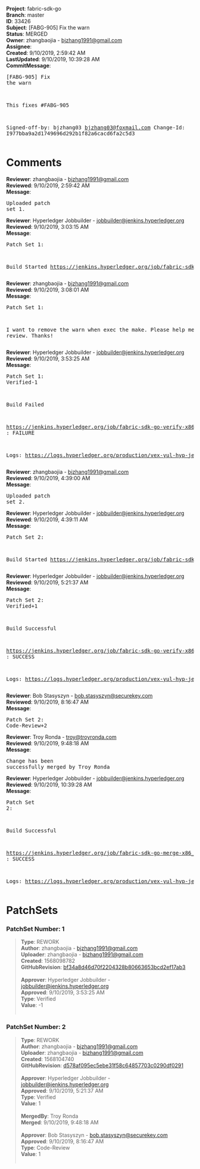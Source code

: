 <strong>Project</strong>: fabric-sdk-go<br><strong>Branch</strong>: master<br><strong>ID</strong>: 33426<br><strong>Subject</strong>: [FABG-905] Fix the warn<br><strong>Status</strong>: MERGED<br><strong>Owner</strong>: zhangbaojia - bjzhang1991@gmail.com<br><strong>Assignee</strong>:<br><strong>Created</strong>: 9/10/2019, 2:59:42 AM<br><strong>LastUpdated</strong>: 9/10/2019, 10:39:28 AM<br><strong>CommitMessage</strong>:<br><pre>[FABG-905] Fix the warn

This fixes #FABG-905

Signed-off-by: bjzhang03 <bjzhang03@foxmail.com>
Change-Id: I977bba9a2d1749696d292b1f82a6cacd6fa2c5d3
</pre><h1>Comments</h1><strong>Reviewer</strong>: zhangbaojia - bjzhang1991@gmail.com<br><strong>Reviewed</strong>: 9/10/2019, 2:59:42 AM<br><strong>Message</strong>: <pre>Uploaded patch set 1.</pre><strong>Reviewer</strong>: Hyperledger Jobbuilder - jobbuilder@jenkins.hyperledger.org<br><strong>Reviewed</strong>: 9/10/2019, 3:03:15 AM<br><strong>Message</strong>: <pre>Patch Set 1:

Build Started https://jenkins.hyperledger.org/job/fabric-sdk-go-verify-x86_64/256/</pre><strong>Reviewer</strong>: zhangbaojia - bjzhang1991@gmail.com<br><strong>Reviewed</strong>: 9/10/2019, 3:08:01 AM<br><strong>Message</strong>: <pre>Patch Set 1:

I want to remove the warn when exec the make.
Please help me code review.
Thanks!</pre><strong>Reviewer</strong>: Hyperledger Jobbuilder - jobbuilder@jenkins.hyperledger.org<br><strong>Reviewed</strong>: 9/10/2019, 3:53:25 AM<br><strong>Message</strong>: <pre>Patch Set 1: Verified-1

Build Failed 

https://jenkins.hyperledger.org/job/fabric-sdk-go-verify-x86_64/256/ : FAILURE

Logs: https://logs.hyperledger.org/production/vex-yul-hyp-jenkins-3/fabric-sdk-go-verify-x86_64/256</pre><strong>Reviewer</strong>: zhangbaojia - bjzhang1991@gmail.com<br><strong>Reviewed</strong>: 9/10/2019, 4:39:00 AM<br><strong>Message</strong>: <pre>Uploaded patch set 2.</pre><strong>Reviewer</strong>: Hyperledger Jobbuilder - jobbuilder@jenkins.hyperledger.org<br><strong>Reviewed</strong>: 9/10/2019, 4:39:11 AM<br><strong>Message</strong>: <pre>Patch Set 2:

Build Started https://jenkins.hyperledger.org/job/fabric-sdk-go-verify-x86_64/257/</pre><strong>Reviewer</strong>: Hyperledger Jobbuilder - jobbuilder@jenkins.hyperledger.org<br><strong>Reviewed</strong>: 9/10/2019, 5:21:37 AM<br><strong>Message</strong>: <pre>Patch Set 2: Verified+1

Build Successful 

https://jenkins.hyperledger.org/job/fabric-sdk-go-verify-x86_64/257/ : SUCCESS

Logs: https://logs.hyperledger.org/production/vex-yul-hyp-jenkins-3/fabric-sdk-go-verify-x86_64/257</pre><strong>Reviewer</strong>: Bob Stasyszyn - bob.stasyszyn@securekey.com<br><strong>Reviewed</strong>: 9/10/2019, 8:16:47 AM<br><strong>Message</strong>: <pre>Patch Set 2: Code-Review+2</pre><strong>Reviewer</strong>: Troy Ronda - troy@troyronda.com<br><strong>Reviewed</strong>: 9/10/2019, 9:48:18 AM<br><strong>Message</strong>: <pre>Change has been successfully merged by Troy Ronda</pre><strong>Reviewer</strong>: Hyperledger Jobbuilder - jobbuilder@jenkins.hyperledger.org<br><strong>Reviewed</strong>: 9/10/2019, 10:39:28 AM<br><strong>Message</strong>: <pre>Patch Set 2:

Build Successful 

https://jenkins.hyperledger.org/job/fabric-sdk-go-merge-x86_64/61/ : SUCCESS

Logs: https://logs.hyperledger.org/production/vex-yul-hyp-jenkins-3/fabric-sdk-go-merge-x86_64/61</pre><h1>PatchSets</h1><h3>PatchSet Number: 1</h3><blockquote><strong>Type</strong>: REWORK<br><strong>Author</strong>: zhangbaojia - bjzhang1991@gmail.com<br><strong>Uploader</strong>: zhangbaojia - bjzhang1991@gmail.com<br><strong>Created</strong>: 1568098782<br><strong>GitHubRevision</strong>: [bf34a8d46d70f2204328b80663653bcd2ef17ab3](https://github.com/hyperledger/fabric-sdk-go/commit/bf34a8d46d70f2204328b80663653bcd2ef17ab3)<br><br><strong>Approver</strong>: Hyperledger Jobbuilder - jobbuilder@jenkins.hyperledger.org<br><strong>Approved</strong>: 9/10/2019, 3:53:25 AM<br><strong>Type</strong>: Verified<br><strong>Value</strong>: -1<br><br></blockquote><h3>PatchSet Number: 2</h3><blockquote><strong>Type</strong>: REWORK<br><strong>Author</strong>: zhangbaojia - bjzhang1991@gmail.com<br><strong>Uploader</strong>: zhangbaojia - bjzhang1991@gmail.com<br><strong>Created</strong>: 1568104740<br><strong>GitHubRevision</strong>: [d578af095ec5ebe31f58c64857703c0290df0291](https://github.com/hyperledger/fabric-sdk-go/commit/d578af095ec5ebe31f58c64857703c0290df0291)<br><br><strong>Approver</strong>: Hyperledger Jobbuilder - jobbuilder@jenkins.hyperledger.org<br><strong>Approved</strong>: 9/10/2019, 5:21:37 AM<br><strong>Type</strong>: Verified<br><strong>Value</strong>: 1<br><br><strong>MergedBy</strong>: Troy Ronda<br><strong>Merged</strong>: 9/10/2019, 9:48:18 AM<br><br><strong>Approver</strong>: Bob Stasyszyn - bob.stasyszyn@securekey.com<br><strong>Approved</strong>: 9/10/2019, 8:16:47 AM<br><strong>Type</strong>: Code-Review<br><strong>Value</strong>: 1<br><br></blockquote>